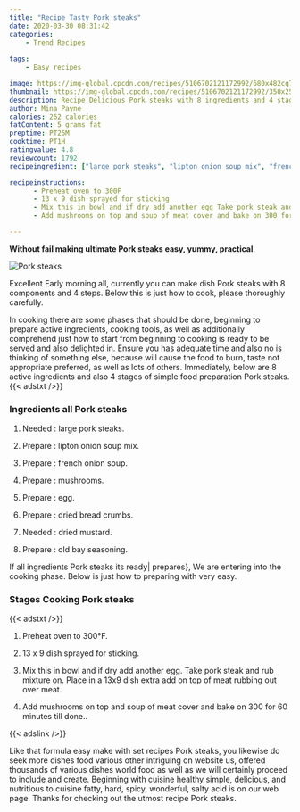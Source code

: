 ```yaml
---
title: "Recipe Tasty Pork steaks"
date: 2020-03-30 08:31:42
categories:
    - Trend Recipes
    
tags:
    - Easy recipes

image: https://img-global.cpcdn.com/recipes/5106702121172992/680x482cq70/pork-steaks-recipe-main-photo.jpg
thumbnail: https://img-global.cpcdn.com/recipes/5106702121172992/350x250cq70/pork-steaks-recipe-main-photo.jpg
description: Recipe Delicious Pork steaks with 8 ingredients and 4 stages of easy cooking.
author: Mina Payne
calories: 262 calories
fatContent: 5 grams fat
preptime: PT26M
cooktime: PT1H
ratingvalue: 4.8
reviewcount: 1792
recipeingredient: ["large pork steaks", "lipton onion soup mix", "french onion soup", "mushrooms", "egg", "dried bread crumbs", "dried mustard", "old bay seasoning"]

recipeinstructions: 
      - Preheat oven to 300F 
      - 13 x 9 dish sprayed for sticking 
      - Mix this in bowl and if dry add another egg Take pork steak and rub mixture on Place in a 13x9 dish extra add on top of meat rubbing out over meat 
      - Add mushrooms on top and soup of meat cover and bake on 300 for 60 minutes till done

---
```




**Without fail making ultimate Pork steaks easy, yummy, practical**. 


![Pork steaks](https://img-global.cpcdn.com/recipes/5106702121172992/680x482cq70/pork-steaks-recipe-main-photo.jpg "Pork steaks")




Excellent Early morning all, currently you can make dish Pork steaks with 8 components and 4 steps. Below this is just how to cook, please thoroughly carefully.

In cooking there are some phases that should be done, beginning to prepare active ingredients, cooking tools, as well as additionally comprehend just how to start from beginning to cooking is ready to be served and also delighted in. Ensure you has adequate time and also no is thinking of something else, because will cause the food to burn, taste not appropriate preferred, as well as lots of others. Immediately, below are 8 active ingredients and also 4 stages of simple food preparation Pork steaks.
{{< adstxt />}}

### Ingredients all Pork steaks


1. Needed  : large pork steaks.

1. Prepare  : lipton onion soup mix.

1. Prepare  : french onion soup.

1. Prepare  : mushrooms.

1. Prepare  : egg.

1. Prepare  : dried bread crumbs.

1. Needed  : dried mustard.

1. Prepare  : old bay seasoning.



If all ingredients Pork steaks its ready| prepares}, We are entering into the cooking phase. Below is just how to preparing with very easy.

### Stages Cooking Pork steaks

{{< adstxt />}}


1. Preheat oven to 300°F.



1. 13 x 9 dish sprayed for sticking.



1. Mix this in bowl and if dry add another egg. Take pork steak and rub mixture on. Place in a 13x9 dish extra add on top of meat rubbing out over meat.



1. Add mushrooms on top and soup of meat cover and bake on 300 for 60 minutes till done..





{{< adslink />}}

Like that formula easy make with set recipes Pork steaks, you likewise do seek more dishes food various other intriguing on website us, offered thousands of various dishes world food as well as we will certainly proceed to include and create. Beginning with cuisine healthy simple, delicious, and nutritious to cuisine fatty, hard, spicy, wonderful, salty acid is on our web page. Thanks for checking out the utmost recipe Pork steaks.
